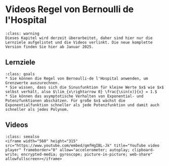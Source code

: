 # Videos Regel von Bernoulli de l'Hospital

```{admonition} Hinweise zur Vorlesung Mathematik 1 im WiSe 2024/25
:class: warning
Dieses Kapitel wird derzeit überarbeitet, daher sind hier nur die Lernziele aufgelistet und die Videos verlinkt. Die neue komplette Version finden Sie hier ab Januar 2025.
```

## Lernziele

```{admonition} Lernziele
:class: goals
* Sie können die Regel von Bernoulli-de l'Hospital anwenden, um Grenzwerte auszurechnen.
* Sie wissen, dass sich die Sinusfunktion für kleine Werte $x$ wie $x$ selbst verhält, also $\lim_{x\rightarrow 0} \frac{\sin(x)}{x} = 1.$
* Sie können das asymptotische Verhalten von Exponential- und Potenzfunktionen abschätzen. Für große $x$ wächst die Exponentialfunktion schneller als jede Potenzfunktion und damit auch schneller als jedes Polynom.
```

## Videos

```{admonition} Video
:class: seealso
<iframe width="560" height="315" src="https://www.youtube.com/embed/qmfHgIBL-Jk" title="YouTube video player" frameborder="0" allow="accelerometer; autoplay; clipboard-write; encrypted-media; gyroscope; picture-in-picture; web-share" allowfullscreen></iframe>
```
